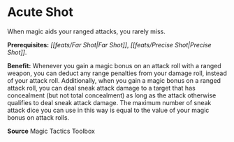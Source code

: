 ﻿---
cssclass: [feats]

---
# Acute Shot

When magic aids your ranged attacks, you rarely miss.

**Prerequisites:** _[[feats/Far Shot|Far Shot]]_, _[[feats/Precise Shot|Precise Shot]]_.

**Benefit:** Whenever you gain a magic bonus on an attack roll with a ranged weapon, you can deduct any range penalties from your damage roll, instead of your attack roll. Additionally, when you gain a magic bonus on a ranged attack roll, you can deal sneak attack damage to a target that has concealment (but not total concealment) as long as the attack otherwise qualifies to deal sneak attack damage. The maximum number of sneak attack dice you can use in this way is equal to the value of your magic bonus on attack rolls.

**Source** Magic Tactics Toolbox